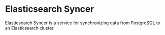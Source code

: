# Elasticsearch Syncer
Elasticsearch Syncer is a service for synchronizing data from PostgreSQL to an Elasticsearch cluster.
